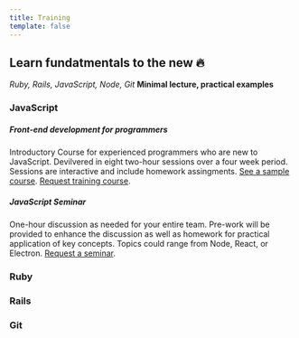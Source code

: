 ```yaml
---
title: Training
template: false
---
```


## Learn fundatmentals to the new :fire:

_Ruby, Rails, JavaScript, Node, Git_
**Minimal lecture, practical examples**

### JavaScript

##### Front-end development for programmers
Introductory Course for experienced programmers who are new to JavaScript. Devilvered in eight two-hour sessions over a four week period. Sessions are interactive and include homework assingments. [See a sample course](/javascript.html). [Request training course](mailto:kyle@kylebrett.com).

##### JavaScript Seminar
One-hour discussion as needed for your entire team. Pre-work will be provided to enhance the discussion as well as homework for practical application of key concepts. Topics could range from Node, React, or Electron. [Request a seminar](mailto:kyle@kylebrett.com).

### Ruby

### Rails

### Git


